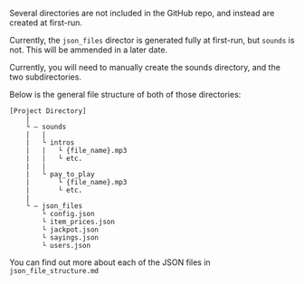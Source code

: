 Several directories are not included in the GitHub repo, and instead are created at first-run.

Currently, the `json_files` director is generated fully at first-run, but `sounds` is not.
This will be ammended in a later date.

Currently, you will need to manually create the sounds directory, and the two subdirectories.

Below is the general file structure of both of those directories:

```
[Project Directory]
    |
    └ — sounds
    |   |
    |   └ intros
    |   |   └ {file_name}.mp3
    |   |   └ etc.
    |   |
    |   └ pay_to_play
    |       └ {file_name}.mp3
    |       └ etc.
    |
    └ — json_files
        └ config.json
        └ item_prices.json
        └ jackpot.json
        └ sayings.json
        └ users.json
```

You can find out more about each of the JSON files in `json_file_structure.md`
